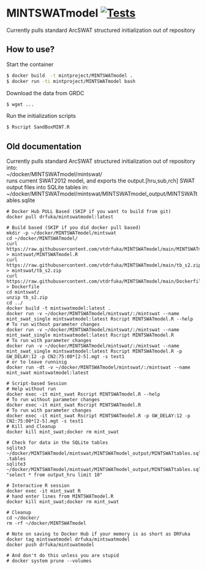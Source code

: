 # MINTSWATmodel [![Tests](https://github.com/mintproject/MINTSWATmodel/actions/workflows/test.yml/badge.svg)](https://github.com/mintproject/MINTSWATmodel/actions/workflows/test.yml)

Currently pulls standard ArcSWAT structured initialization out of repository

## How to use?

Start the container

```bash
$ docker build  -t mintproject/MINTSWATmodel .
$ docker run -ti mintproject/MINTSWATmodel bash
```

Download the data from GRDC

```bash
$ wget ...
```


Run the initialization scripts

```bash
$ Rscript SandBoxMINT.R 
```

## Old documentation

Currently pulls standard ArcSWAT structured initialization out of repository into: \
~/docker/MINTSWATmodel/mintswat/ \
runs current SWAT2012 model, and exports the output.[hru,sub,rch] SWAT output files into SQLite tables in: \
~/docker/MINTSWATmodel/mintswat/MINTSWATmodel_output/MINTSWATtables.sqlite 


```
# Docker Hub PULL Based (SKIP if you want to build from git)
docker pull drfuka/mintswatmodel:latest

# Build based (SKIP if you did docker pull based)
mkdir -p ~/docker/MINTSWATmodel/mintswat
cd ~/docker/MINTSWATmodel/
curl https://raw.githubusercontent.com/vtdrfuka/MINTSWATmodel/main/MINTSWATmodel.R > mintswat/MINTSWATmodel.R
curl https://raw.githubusercontent.com/vtdrfuka/MINTSWATmodel/main/tb_s2.zip > mintswat/tb_s2.zip
curl https://raw.githubusercontent.com/vtdrfuka/MINTSWATmodel/main/Dockerfile > Dockerfile
cd mintswat/
unzip tb_s2.zip
cd ../
docker build -t mintswatmodel:latest .
docker run -v ~/docker/MINTSWATmodel/mintswat/:/mintswat --name mint_swat_single mintswatmodel:latest Rscript MINTSWATmodel.R --help
# To run without parameter changes
docker run -v ~/docker/MINTSWATmodel/mintswat/:/mintswat --name mint_swat_single mintswatmodel:latest Rscript MINTSWATmodel.R
# To run with parameter changes
docker run -v ~/docker/MINTSWATmodel/mintswat/:/mintswat --name mint_swat_single mintswatmodel:latest Rscript MINTSWATmodel.R -p GW_DELAY:12 -p CN2:75:00*[2-5].mgt -s test1
# or to leave runninig
docker run -dt -v ~/docker/MINTSWATmodel/mintswat/:/mintswat --name mint_swat mintswatmodel:latest

# Script-based Session
# Help without run
docker exec -it mint_swat Rscript MINTSWATmodel.R --help
# To run without parameter changes
docker exec -it mint_swat Rscript MINTSWATmodel.R 
# To run with parameter changes
docker exec -it mint_swat Rscript MINTSWATmodel.R -p GW_DELAY:12 -p CN2:75:00*[2-5].mgt -s test1
# Kill and Cleanup
docker kill mint_swat;docker rm mint_swat

# Check for data in the SQLite tables
sqlite3 ~/docker/MINTSWATmodel/mintswat/MINTSWATmodel_output/MINTSWATtables.sqlite .tables
sqlite3 ~/docker/MINTSWATmodel/mintswat/MINTSWATmodel_output/MINTSWATtables.sqlite "select * from output_hru limit 10"

# Interactive R session
docker exec -it mint_swat R
# hand enter lines from MINTSWATmodel.R
docker kill mint_swat;docker rm mint_swat

# Cleanup
cd ~/docker/
rm -rf ~/docker/MINTSWATmodel

# Note on saving to Docker Hub if your memory is as short as DRFuka
docker tag mintswatmodel drfuka/mintswatmodel
docker push drfuka/mintswatmodel

# And don't do this unless you are stupid
# docker system prune --volumes
```
